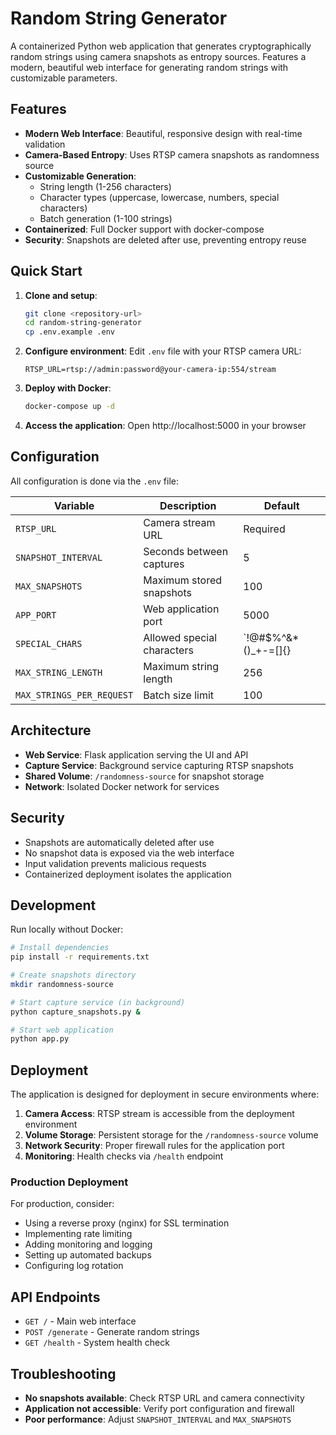 # Random String Generator

A containerized Python web application that generates cryptographically random strings using camera snapshots as entropy sources. Features a modern, beautiful web interface for generating random strings with customizable parameters.

## Features

- **Modern Web Interface**: Beautiful, responsive design with real-time validation
- **Camera-Based Entropy**: Uses RTSP camera snapshots as randomness source
- **Customizable Generation**: 
  - String length (1-256 characters)
  - Character types (uppercase, lowercase, numbers, special characters)
  - Batch generation (1-100 strings)
- **Containerized**: Full Docker support with docker-compose
- **Security**: Snapshots are deleted after use, preventing entropy reuse

## Quick Start

1. **Clone and setup**:
   ```bash
   git clone <repository-url>
   cd random-string-generator
   cp .env.example .env
   ```

2. **Configure environment**:
   Edit `.env` file with your RTSP camera URL:
   ```
   RTSP_URL=rtsp://admin:password@your-camera-ip:554/stream
   ```

3. **Deploy with Docker**:
   ```bash
   docker-compose up -d
   ```

4. **Access the application**:
   Open http://localhost:5000 in your browser

## Configuration

All configuration is done via the `.env` file:

| Variable | Description | Default |
|----------|-------------|---------|
| `RTSP_URL` | Camera stream URL | Required |
| `SNAPSHOT_INTERVAL` | Seconds between captures | 5 |
| `MAX_SNAPSHOTS` | Maximum stored snapshots | 100 |
| `APP_PORT` | Web application port | 5000 |
| `SPECIAL_CHARS` | Allowed special characters | `!@#$%^&*()_+-=[]{}|;:,.<>?` |
| `MAX_STRING_LENGTH` | Maximum string length | 256 |
| `MAX_STRINGS_PER_REQUEST` | Batch size limit | 100 |

## Architecture

- **Web Service**: Flask application serving the UI and API
- **Capture Service**: Background service capturing RTSP snapshots
- **Shared Volume**: `/randomness-source` for snapshot storage
- **Network**: Isolated Docker network for services

## Security

- Snapshots are automatically deleted after use
- No snapshot data is exposed via the web interface
- Input validation prevents malicious requests
- Containerized deployment isolates the application

## Development

Run locally without Docker:

```bash
# Install dependencies
pip install -r requirements.txt

# Create snapshots directory
mkdir randomness-source

# Start capture service (in background)
python capture_snapshots.py &

# Start web application
python app.py
```

## Deployment

The application is designed for deployment in secure environments where:

1. **Camera Access**: RTSP stream is accessible from the deployment environment
2. **Volume Storage**: Persistent storage for the `/randomness-source` volume
3. **Network Security**: Proper firewall rules for the application port
4. **Monitoring**: Health checks via `/health` endpoint

### Production Deployment

For production, consider:

- Using a reverse proxy (nginx) for SSL termination
- Implementing rate limiting
- Adding monitoring and logging
- Setting up automated backups
- Configuring log rotation

## API Endpoints

- `GET /` - Main web interface
- `POST /generate` - Generate random strings
- `GET /health` - System health check

## Troubleshooting

- **No snapshots available**: Check RTSP URL and camera connectivity
- **Application not accessible**: Verify port configuration and firewall
- **Poor performance**: Adjust `SNAPSHOT_INTERVAL` and `MAX_SNAPSHOTS`